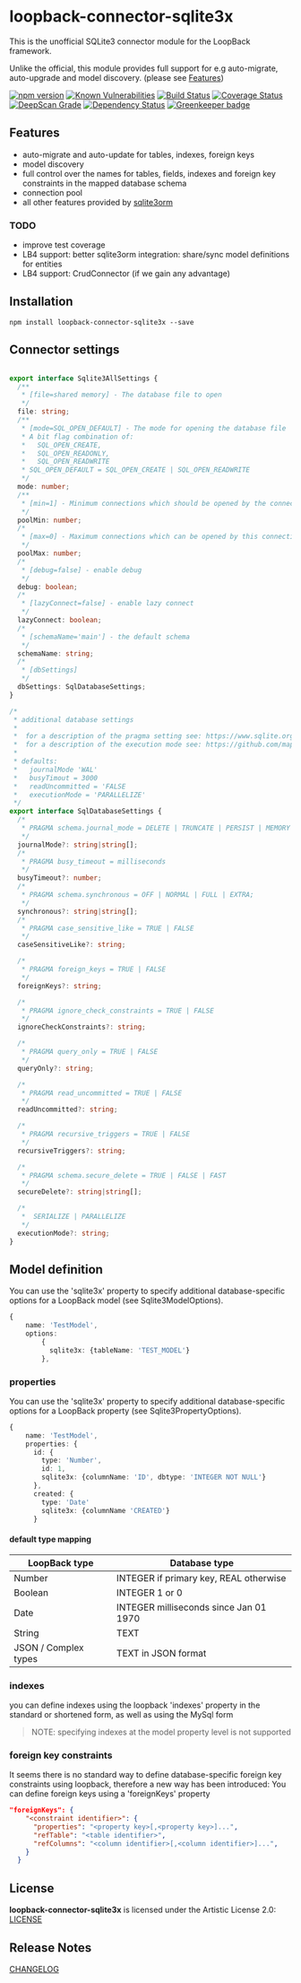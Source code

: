 # loopback-connector-sqlite3x

This is the unofficial SQLite3 connector module for the LoopBack framework.

Unlike the official, this module provides full support for e.g auto-migrate, auto-upgrade and model discovery.
(please see [Features](#features))

[![npm version](https://badge.fury.io/js/loopback-connector-sqlite3x.svg)](https://badge.fury.io/js/loopback-connector-sqlite3x)
[![Known Vulnerabilities](https://snyk.io/test/github/gms1/loopback-connector-sqlite3x/badge.svg)](https://snyk.io/test/github/gms1/loopback-connector-sqlite3x)
[![Build Status](https://api.travis-ci.org/gms1/loopback-connector-sqlite3x.svg?branch=master)](https://travis-ci.org/gms1/loopback-connector-sqlite3x)
[![Coverage Status](https://coveralls.io/repos/github/gms1/loopback-connector-sqlite3x/badge.svg?branch=master&service=github)](https://coveralls.io/github/gms1/loopback-connector-sqlite3x?branch=master)
[![DeepScan Grade](https://deepscan.io/api/projects/742/branches/1407/badge/grade.svg)](https://deepscan.io/dashboard/#view=project&pid=742&bid=1407)
[![Dependency Status](https://david-dm.org/gms1/loopback-connector-sqlite3x.svg)](https://david-dm.org/gms1/loopback-connector-sqlite3x)
[![Greenkeeper badge](https://badges.greenkeeper.io/gms1/loopback-connector-sqlite3x.svg)](https://greenkeeper.io/)

## Features

* auto-migrate and auto-update for tables, indexes, foreign keys
* model discovery
* full control over the names for tables, fields, indexes and foreign key constraints in the mapped database schema
* connection pool
* all other features provided by [sqlite3orm](https://github.com/gms1/node-sqlite3-orm)

### TODO

* improve test coverage
* LB4 support: better sqlite3orm integration: share/sync model definitions for entities
* LB4 support: CrudConnector (if we gain any advantage)
  
## Installation

```shell
npm install loopback-connector-sqlite3x --save
```

## Connector settings

```TypeScript

export interface Sqlite3AllSettings {
  /**
   * [file=shared memory] - The database file to open
   */
  file: string;
  /**
   * [mode=SQL_OPEN_DEFAULT] - The mode for opening the database file
   * A bit flag combination of:
   *   SQL_OPEN_CREATE,
   *   SQL_OPEN_READONLY,
   *   SQL_OPEN_READWRITE
   * SQL_OPEN_DEFAULT = SQL_OPEN_CREATE | SQL_OPEN_READWRITE
   */
  mode: number;
  /**
   * [min=1] - Minimum connections which should be opened by the connection pool
   */
  poolMin: number;
  /*
   * [max=0] - Maximum connections which can be opened by this connection pool
   */
  poolMax: number;
  /*
   * [debug=false] - enable debug
   */
  debug: boolean;
  /*
   * [lazyConnect=false] - enable lazy connect
   */
  lazyConnect: boolean;
  /*
   * [schemaName='main'] - the default schema
   */
  schemaName: string;
  /*
   * [dbSettings]
   */
  dbSettings: SqlDatabaseSettings;
}

/*
 * additional database settings
 * 
 *  for a description of the pragma setting see: https://www.sqlite.org/pragma.html
 *  for a description of the execution mode see: https://github.com/mapbox/node-sqlite3/wiki/Control-Flow
 * 
 * defaults:
 *   journalMode 'WAL'
 *   busyTimout = 3000
 *   readUncommitted = 'FALSE
 *   executionMode = 'PARALLELIZE'
 */
export interface SqlDatabaseSettings {
  /*
   * PRAGMA schema.journal_mode = DELETE | TRUNCATE | PERSIST | MEMORY | WAL | OFF
   */
  journalMode?: string|string[];
  /*
   * PRAGMA busy_timeout = milliseconds
   */
  busyTimeout?: number;
  /*
   * PRAGMA schema.synchronous = OFF | NORMAL | FULL | EXTRA;
   */
  synchronous?: string|string[];
  /*
   * PRAGMA case_sensitive_like = TRUE | FALSE
   */
  caseSensitiveLike?: string;

  /*
   * PRAGMA foreign_keys = TRUE | FALSE
   */
  foreignKeys?: string;

  /*
   * PRAGMA ignore_check_constraints = TRUE | FALSE
   */
  ignoreCheckConstraints?: string;

  /*
   * PRAGMA query_only = TRUE | FALSE
   */
  queryOnly?: string;

  /*
   * PRAGMA read_uncommitted = TRUE | FALSE
   */
  readUncommitted?: string;

  /*
   * PRAGMA recursive_triggers = TRUE | FALSE
   */
  recursiveTriggers?: string;

  /*
   * PRAGMA schema.secure_delete = TRUE | FALSE | FAST
   */
  secureDelete?: string|string[];

  /*
   *  SERIALIZE | PARALLELIZE
   */
  executionMode?: string;
}
```

## Model definition

You can use the 'sqlite3x' property to specify additional database-specific options for a LoopBack model (see Sqlite3ModelOptions).

```TypeScript
{
    name: 'TestModel',
    options:
        {
          sqlite3x: {tableName: 'TEST_MODEL'}
        },

```

### properties

You can use the 'sqlite3x' property to specify additional database-specific options for a LoopBack property (see Sqlite3PropertyOptions).

```TypeScript
{
    name: 'TestModel',
    properties: {
      id: {
        type: 'Number',
        id: 1,
        sqlite3x: {columnName: 'ID', dbtype: 'INTEGER NOT NULL'}
      },
      created: {
        type: 'Date'
        sqlite3x: {columnName 'CREATED'}
      }

```

#### default type mapping

| LoopBack type | Database type |
|-----|-----|
| Number| INTEGER if primary key, REAL otherwise |
| Boolean | INTEGER 1 or 0 |
| Date | INTEGER milliseconds since Jan 01 1970 |
| String | TEXT |
| JSON / Complex types | TEXT in JSON format |


### indexes

you can define indexes using the loopback 'indexes' property in the standard or shortened form, as well as using the MySql form

<!-- -->
> NOTE: specifying indexes at the model property level is not supported

### foreign key constraints

It seems there is no standard way to define database-specific foreign key constraints using loopback, therefore a new way has been introduced:
You can define foreign keys using a 'foreignKeys' property

```Json
"foreignKeys": {
    "<constraint identifier>": {
      "properties": "<property key>[,<property key>]...",
      "refTable": "<table identifier>",
      "refColumns": "<column identifier>[,<column identifier>]...",
    }
  }
```

## License

**loopback-connector-sqlite3x** is licensed under the Artistic License 2.0:
[LICENSE](./LICENSE)

## Release Notes

[CHANGELOG](./CHANGELOG.md)
